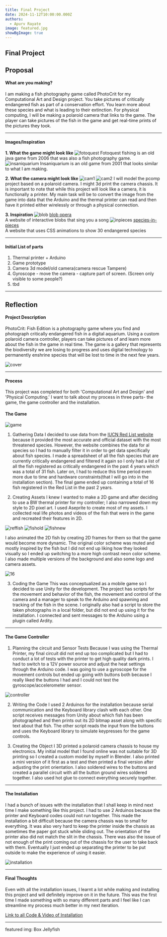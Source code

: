 ```yaml
---
title: Final Project
date: 2024-11-12T10:00:00.000Z
authors:
  - Apurv Rayate
image: featured.jpg
showBgImage: true
---
```

## Final Project

## Proposal

#### What are you making?

I am making a fish photography game called PhotoCrit for my Computational Art and Design project. You take pictures of critically endangered fish as part of a conservation effort. You learn more about these species and what is leading to their extinction. For physical computing, I will be making a polaroid camera that links to the game. The player can take pictures of the fish in the game and get real-time prints of the pictures they took.

---

#### Images/Inspiration  
**1. What the game might look like**
![fotoquest](foto.jpg)
Fotoquest fishing is an old java game from 2006 that was also a fish photography game.  
![insaniquarium](insani.jpg)
Insaniquarium is an old game from 2001 that looks similar to what I am making.
  
**2. What the camera might look like**
![cam1](bfvg.jpg)
![cam2](fdgs.jpg)
I will model the pcomp project based on a polaroid camera. I might 3d print the camera chassis. It is important to note that while this project will look like a camera, it is functionally a printer. My main task will be to convert the image from the game into data that the Arduino and the thermal printer can read and then have it printed either wirelessly or through a physical connection. 
 
**3. Inspiration**
![blob](nkjl.jpg)
<u>[blob opera](https://artsandculture.google.com/experiment/blob-opera/AAHWrq360NcGbw?hl=en)</u>  
A website of interactive blobs that sing you a song
![inpieces](nlkn.png)
<u>[species-in-pieces](http://species-in-pieces.com/)</u>  
A website that uses CSS animations to show 30 endangered species

---

#### Initial List of parts  
1. Thermal printer + Arduino
2. Game prototype
3. Camera 3d model/old camera(camera rescue Tampere)
4. Gyroscope - move the camera - capture part of screen. (Screen only visible to some people?)
5. tbd

---

## Reflection

#### Project Description
PhotoCrit: Fish Edition is a photography game where you find and photograph critically endangered fish in a digital aquarium. Using a custom polaroid camera controller, players can take pictures of and learn more about the fish in the game in real time. The game is a gallery that represents the biodiversity we are losing to progress and uses digital technology to permanently enshrine species that will be lost to time in the next few years.

![cover](pcrit6.png)

---

#### Process
This project was completed for both 'Computational Art and Design' and 'Physical Computing.' I want to talk about my process in three parts- the game, the game controller and the installation.

#### The Game
![game](pcrit1.png)   
1. Gathering Data
I decided to use data from the <a href="https://www.iucnredlist.org/">IUCN Red List website</a> because it provided the most accurate and official dataset with the most threatened species. However, the website combines the data for al species so I had to manually filter it in order to get data specifically about fish species. I made a spreadsheet of all the fish species that are currently critically endangered and filtered it again so I only had a list of all the fish registered as critically endangered in the past 4 years which was a total of 31 fish. Later on, I had to reduce this time period even more due to time and hardware constraints(that I will go into in the installation section). The final game ended up containing a total of 16 fish registered in the Red List in the past 2 years.

2. Creating Assets
I knew I wanted to make a 2D game and after deciding to use a BW thermal printer for my controller; I also narrowed down my style to 2D pixel art. I used Aseprite to create most of my assets. I collected real life photos and videos of the fish that were in the game and  recreated their features in 2D. 

![reffish](2rea.jpg)
![fishold](2.png)
![fishnew](b.png)   

I also animated the 2D fish by creating 2D frames for them so that the game would become more dynamic. The original color scheme was muted and mostly inspired by the fish but I did not end up liking how they looked visually so I ended up switching to a more high contrast neon color scheme. I also made multiple versions of the background and also some logo and camera assets.

![16](pcrit2.png)   

3. Coding the Game
This was conceptualized as a mobile game so I decided to use Unity for the development. The project has scripts for the movement and behavior of the fish, the movement and control of the camera and a manager to speak to the Arduino and spawning and tracking of the fish in the scene. I originally also had a script to store the taken photographs in a local folder, but did not end up using it for the installation. I connected and sent messages to the Arduino using a plugin called Ardity.

---

#### The Game Controller
1. Planning the circuit and Sensor Tests
Because I was using the Thermal Printer, my final circuit did not end up too complicated but I had to conduct a lot of tests with the printer to get high quality dark prints. I had to switch to a 12V power source and adjust the heat settings through the Arduino code. I was going to use a gyroscope for the movement controls but ended up going with buttons both because I really liked the buttons I had and I could not test the gyroscope/accelerometer sensor.

![controller](pcrit4.png)   

2. Writing the Code
I used 2 Arduinos for the installation because serial communication and the Keyboard library clash with each other. One script receives messages from Unity about which fish has been photographed and then prints out its 2D bitmap asset along with specific text about that fish. The other script reads the input from the buttons and uses the Keyboard library to simulate keypresses for the game controls.

3. Creating the Object
I 3D printed a polaroid camera chassis to house my electronics. My initial model that I found online was not suitable for 3D printing so I created a custom model by myself in Blender. I also printed a mini version of it first as a test and then printed a final version after adjusting the print orientation. I also soldered wires to the buttons and created a parallel circuit with all the button ground wires soldered together. I also used hot glue to connect everything securely together.

---

#### The Installation
I had a bunch of issues with the installation that I shall keep in mind next time I make something like this project. I had to use 2 Arduinos because the printer and Keyboard codes could not run together. This made the installation a bit difficult because the camera chassis was to small for everything. It was also very hard to keep the printer inside the chassis as sometimes the paper got stuck while sliding out. The orientation of the printer also did not match the slit in the chassis. There was also the issue of not enough of the print coming out of the chassis for the user to take back with them. Eventually I just ended up separating the printer to be put outside to make the experience of using it easier.

![installation](pcrit3.png)   

---

#### Final Thoughts
Even with all the installation issues, I learnt a lot while making and installing this project and will definitely improve on it in the future. This was the first time I made something with so many different parts and I feel like I can streamline my process much better in my next iteration.

<u>[Link to all Code & Video of Installation](https://drive.google.com/drive/folders/1hT5bIIZHs4BjF2R0SENvjzLc9m-YSxYj?usp=drive_link)</u> 

--- 

featured img: Box Jellyfish
